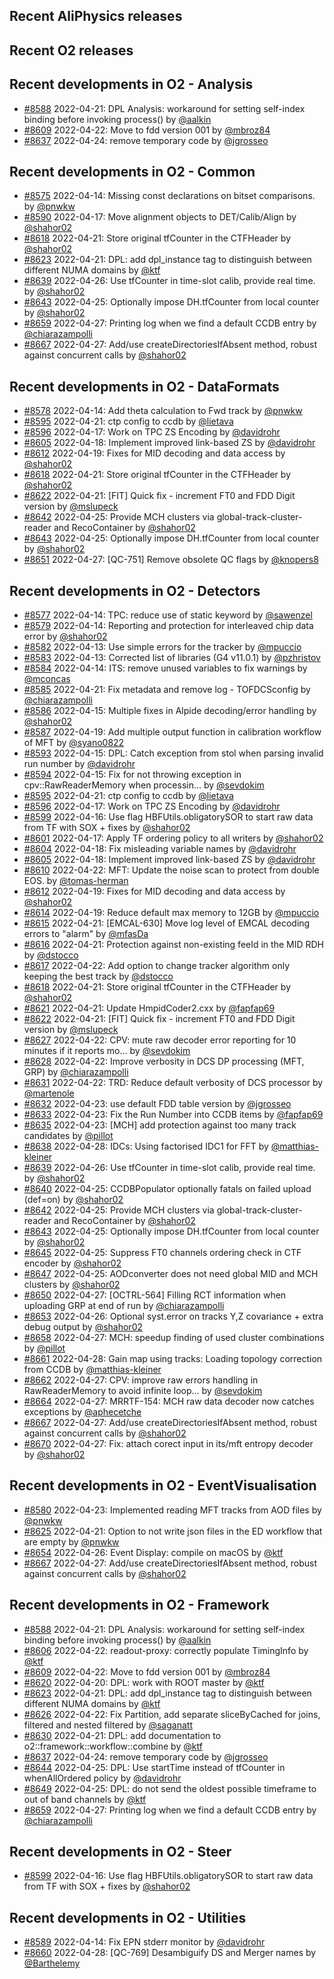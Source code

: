 ## Recent AliPhysics releases
## Recent O2 releases
## Recent developments in O2 - Analysis
- [\#8588](https://github.com/AliceO2Group/AliceO2/pull/8588) 2022-04-21: DPL Analysis: workaround for setting self-index binding before invoking process() by [@aalkin](https://github.com/aalkin)
- [\#8609](https://github.com/AliceO2Group/AliceO2/pull/8609) 2022-04-22: Move to fdd version 001 by [@mbroz84](https://github.com/mbroz84)
- [\#8637](https://github.com/AliceO2Group/AliceO2/pull/8637) 2022-04-24: remove temporary code by [@jgrosseo](https://github.com/jgrosseo)
## Recent developments in O2 - Common
- [\#8575](https://github.com/AliceO2Group/AliceO2/pull/8575) 2022-04-14: Missing const declarations on bitset comparisons. by [@pnwkw](https://github.com/pnwkw)
- [\#8590](https://github.com/AliceO2Group/AliceO2/pull/8590) 2022-04-17: Move alignment objects to DET/Calib/Align by [@shahor02](https://github.com/shahor02)
- [\#8618](https://github.com/AliceO2Group/AliceO2/pull/8618) 2022-04-21: Store original tfCounter in the CTFHeader by [@shahor02](https://github.com/shahor02)
- [\#8623](https://github.com/AliceO2Group/AliceO2/pull/8623) 2022-04-21: DPL: add dpl_instance tag to distinguish between different NUMA domains by [@ktf](https://github.com/ktf)
- [\#8639](https://github.com/AliceO2Group/AliceO2/pull/8639) 2022-04-26: Use tfCounter in time-slot calib, provide real time. by [@shahor02](https://github.com/shahor02)
- [\#8643](https://github.com/AliceO2Group/AliceO2/pull/8643) 2022-04-25: Optionally impose DH.tfCounter from local counter by [@shahor02](https://github.com/shahor02)
- [\#8659](https://github.com/AliceO2Group/AliceO2/pull/8659) 2022-04-27: Printing log when we find a default CCDB entry by [@chiarazampolli](https://github.com/chiarazampolli)
- [\#8667](https://github.com/AliceO2Group/AliceO2/pull/8667) 2022-04-27: Add/use createDirectoriesIfAbsent method, robust against concurrent calls by [@shahor02](https://github.com/shahor02)
## Recent developments in O2 - DataFormats
- [\#8578](https://github.com/AliceO2Group/AliceO2/pull/8578) 2022-04-14: Add theta calculation to Fwd track by [@pnwkw](https://github.com/pnwkw)
- [\#8595](https://github.com/AliceO2Group/AliceO2/pull/8595) 2022-04-21: ctp config to ccdb  by [@lietava](https://github.com/lietava)
- [\#8596](https://github.com/AliceO2Group/AliceO2/pull/8596) 2022-04-17: Work on TPC ZS Encoding by [@davidrohr](https://github.com/davidrohr)
- [\#8605](https://github.com/AliceO2Group/AliceO2/pull/8605) 2022-04-18: Implement improved link-based ZS by [@davidrohr](https://github.com/davidrohr)
- [\#8612](https://github.com/AliceO2Group/AliceO2/pull/8612) 2022-04-19: Fixes for MID decoding and data access by [@shahor02](https://github.com/shahor02)
- [\#8618](https://github.com/AliceO2Group/AliceO2/pull/8618) 2022-04-21: Store original tfCounter in the CTFHeader by [@shahor02](https://github.com/shahor02)
- [\#8622](https://github.com/AliceO2Group/AliceO2/pull/8622) 2022-04-21: [FIT] Quick fix - increment FT0 and FDD Digit version by [@mslupeck](https://github.com/mslupeck)
- [\#8642](https://github.com/AliceO2Group/AliceO2/pull/8642) 2022-04-25: Provide MCH clusters via global-track-cluster-reader and RecoContainer by [@shahor02](https://github.com/shahor02)
- [\#8643](https://github.com/AliceO2Group/AliceO2/pull/8643) 2022-04-25: Optionally impose DH.tfCounter from local counter by [@shahor02](https://github.com/shahor02)
- [\#8651](https://github.com/AliceO2Group/AliceO2/pull/8651) 2022-04-27: [QC-751] Remove obsolete QC flags by [@knopers8](https://github.com/knopers8)
## Recent developments in O2 - Detectors
- [\#8577](https://github.com/AliceO2Group/AliceO2/pull/8577) 2022-04-14: TPC: reduce use of static keyword by [@sawenzel](https://github.com/sawenzel)
- [\#8579](https://github.com/AliceO2Group/AliceO2/pull/8579) 2022-04-14: Reporting and protection for interleaved chip data error by [@shahor02](https://github.com/shahor02)
- [\#8582](https://github.com/AliceO2Group/AliceO2/pull/8582) 2022-04-13: Use simple errors for the tracker by [@mpuccio](https://github.com/mpuccio)
- [\#8583](https://github.com/AliceO2Group/AliceO2/pull/8583) 2022-04-13: Corrected list of libraries (G4 v11.0.1) by [@pzhristov](https://github.com/pzhristov)
- [\#8584](https://github.com/AliceO2Group/AliceO2/pull/8584) 2022-04-14: ITS: remove unused variables to fix warnings by [@mconcas](https://github.com/mconcas)
- [\#8585](https://github.com/AliceO2Group/AliceO2/pull/8585) 2022-04-21: Fix metadata and remove log - TOFDCSconfig by [@chiarazampolli](https://github.com/chiarazampolli)
- [\#8586](https://github.com/AliceO2Group/AliceO2/pull/8586) 2022-04-15: Multiple fixes in Alpide decoding/error handling by [@shahor02](https://github.com/shahor02)
- [\#8587](https://github.com/AliceO2Group/AliceO2/pull/8587) 2022-04-19: Add multiple output function in calibration workflow of MFT by [@syano0822](https://github.com/syano0822)
- [\#8593](https://github.com/AliceO2Group/AliceO2/pull/8593) 2022-04-15: DPL: Catch exception from stol when parsing invalid run number by [@davidrohr](https://github.com/davidrohr)
- [\#8594](https://github.com/AliceO2Group/AliceO2/pull/8594) 2022-04-15: Fix for not throwing exception in cpv::RawReaderMemory when processin… by [@sevdokim](https://github.com/sevdokim)
- [\#8595](https://github.com/AliceO2Group/AliceO2/pull/8595) 2022-04-21: ctp config to ccdb  by [@lietava](https://github.com/lietava)
- [\#8596](https://github.com/AliceO2Group/AliceO2/pull/8596) 2022-04-17: Work on TPC ZS Encoding by [@davidrohr](https://github.com/davidrohr)
- [\#8599](https://github.com/AliceO2Group/AliceO2/pull/8599) 2022-04-16: Use flag HBFUtils.obligatorySOR to start raw data from TF with SOX + fixes by [@shahor02](https://github.com/shahor02)
- [\#8601](https://github.com/AliceO2Group/AliceO2/pull/8601) 2022-04-17: Apply TF ordering policy to all writers by [@shahor02](https://github.com/shahor02)
- [\#8604](https://github.com/AliceO2Group/AliceO2/pull/8604) 2022-04-18: Fix misleading variable names by [@davidrohr](https://github.com/davidrohr)
- [\#8605](https://github.com/AliceO2Group/AliceO2/pull/8605) 2022-04-18: Implement improved link-based ZS by [@davidrohr](https://github.com/davidrohr)
- [\#8610](https://github.com/AliceO2Group/AliceO2/pull/8610) 2022-04-22: MFT: Update the noise scan to protect from double EOS. by [@tomas-herman](https://github.com/tomas-herman)
- [\#8612](https://github.com/AliceO2Group/AliceO2/pull/8612) 2022-04-19: Fixes for MID decoding and data access by [@shahor02](https://github.com/shahor02)
- [\#8614](https://github.com/AliceO2Group/AliceO2/pull/8614) 2022-04-19: Reduce default max memory to 12GB by [@mpuccio](https://github.com/mpuccio)
- [\#8615](https://github.com/AliceO2Group/AliceO2/pull/8615) 2022-04-21: [EMCAL-630] Move log level of EMCAL decoding errors to "alarm" by [@mfasDa](https://github.com/mfasDa)
- [\#8616](https://github.com/AliceO2Group/AliceO2/pull/8616) 2022-04-21: Protection against non-existing feeId in the MID RDH by [@dstocco](https://github.com/dstocco)
- [\#8617](https://github.com/AliceO2Group/AliceO2/pull/8617) 2022-04-22: Add option to change tracker algorithm only keeping the best track by [@dstocco](https://github.com/dstocco)
- [\#8618](https://github.com/AliceO2Group/AliceO2/pull/8618) 2022-04-21: Store original tfCounter in the CTFHeader by [@shahor02](https://github.com/shahor02)
- [\#8621](https://github.com/AliceO2Group/AliceO2/pull/8621) 2022-04-21: Update HmpidCoder2.cxx by [@fapfap69](https://github.com/fapfap69)
- [\#8622](https://github.com/AliceO2Group/AliceO2/pull/8622) 2022-04-21: [FIT] Quick fix - increment FT0 and FDD Digit version by [@mslupeck](https://github.com/mslupeck)
- [\#8627](https://github.com/AliceO2Group/AliceO2/pull/8627) 2022-04-22: CPV: mute raw decoder error reporting for 10 minutes if it reports mo… by [@sevdokim](https://github.com/sevdokim)
- [\#8628](https://github.com/AliceO2Group/AliceO2/pull/8628) 2022-04-22: Improve verbosity in DCS DP processing (MFT, GRP) by [@chiarazampolli](https://github.com/chiarazampolli)
- [\#8631](https://github.com/AliceO2Group/AliceO2/pull/8631) 2022-04-22: TRD: Reduce default verbosity of DCS processor by [@martenole](https://github.com/martenole)
- [\#8632](https://github.com/AliceO2Group/AliceO2/pull/8632) 2022-04-23: use default FDD table version by [@jgrosseo](https://github.com/jgrosseo)
- [\#8633](https://github.com/AliceO2Group/AliceO2/pull/8633) 2022-04-23: Fix the Run Number into CCDB items by [@fapfap69](https://github.com/fapfap69)
- [\#8635](https://github.com/AliceO2Group/AliceO2/pull/8635) 2022-04-23: [MCH] add protection against too many track candidates by [@pillot](https://github.com/pillot)
- [\#8638](https://github.com/AliceO2Group/AliceO2/pull/8638) 2022-04-28: IDCs: Using factorised IDC1 for FFT by [@matthias-kleiner](https://github.com/matthias-kleiner)
- [\#8639](https://github.com/AliceO2Group/AliceO2/pull/8639) 2022-04-26: Use tfCounter in time-slot calib, provide real time. by [@shahor02](https://github.com/shahor02)
- [\#8640](https://github.com/AliceO2Group/AliceO2/pull/8640) 2022-04-25: CCDBPopulator optionally fatals on failed upload (def=on) by [@shahor02](https://github.com/shahor02)
- [\#8642](https://github.com/AliceO2Group/AliceO2/pull/8642) 2022-04-25: Provide MCH clusters via global-track-cluster-reader and RecoContainer by [@shahor02](https://github.com/shahor02)
- [\#8643](https://github.com/AliceO2Group/AliceO2/pull/8643) 2022-04-25: Optionally impose DH.tfCounter from local counter by [@shahor02](https://github.com/shahor02)
- [\#8645](https://github.com/AliceO2Group/AliceO2/pull/8645) 2022-04-25: Suppress FT0 channels ordering check in CTF encoder by [@shahor02](https://github.com/shahor02)
- [\#8647](https://github.com/AliceO2Group/AliceO2/pull/8647) 2022-04-25: AODconverter does not need global MID and MCH clusters by [@shahor02](https://github.com/shahor02)
- [\#8650](https://github.com/AliceO2Group/AliceO2/pull/8650) 2022-04-27: [OCTRL-564] Filling RCT information when uploading GRP at end of run by [@chiarazampolli](https://github.com/chiarazampolli)
- [\#8653](https://github.com/AliceO2Group/AliceO2/pull/8653) 2022-04-26: Optional syst.error on tracks Y,Z covariance + extra debug output by [@shahor02](https://github.com/shahor02)
- [\#8658](https://github.com/AliceO2Group/AliceO2/pull/8658) 2022-04-27: MCH: speedup finding of used cluster combinations by [@pillot](https://github.com/pillot)
- [\#8661](https://github.com/AliceO2Group/AliceO2/pull/8661) 2022-04-28: Gain map using tracks: Loading topology correction from CCDB by [@matthias-kleiner](https://github.com/matthias-kleiner)
- [\#8662](https://github.com/AliceO2Group/AliceO2/pull/8662) 2022-04-27: CPV: improve raw errors handling in RawReaderMemory to avoid infinite loop… by [@sevdokim](https://github.com/sevdokim)
- [\#8664](https://github.com/AliceO2Group/AliceO2/pull/8664) 2022-04-27: MRRTF-154: MCH raw data decoder now catches exceptions by [@aphecetche](https://github.com/aphecetche)
- [\#8667](https://github.com/AliceO2Group/AliceO2/pull/8667) 2022-04-27: Add/use createDirectoriesIfAbsent method, robust against concurrent calls by [@shahor02](https://github.com/shahor02)
- [\#8670](https://github.com/AliceO2Group/AliceO2/pull/8670) 2022-04-27: Fix: attach corect input in its/mft entropy decoder by [@shahor02](https://github.com/shahor02)
## Recent developments in O2 - EventVisualisation
- [\#8580](https://github.com/AliceO2Group/AliceO2/pull/8580) 2022-04-23: Implemented reading MFT tracks from AOD files by [@pnwkw](https://github.com/pnwkw)
- [\#8625](https://github.com/AliceO2Group/AliceO2/pull/8625) 2022-04-21: Option to not write json files in the ED workflow that are empty by [@pnwkw](https://github.com/pnwkw)
- [\#8654](https://github.com/AliceO2Group/AliceO2/pull/8654) 2022-04-26: Event Display: compile on macOS by [@ktf](https://github.com/ktf)
- [\#8667](https://github.com/AliceO2Group/AliceO2/pull/8667) 2022-04-27: Add/use createDirectoriesIfAbsent method, robust against concurrent calls by [@shahor02](https://github.com/shahor02)
## Recent developments in O2 - Framework
- [\#8588](https://github.com/AliceO2Group/AliceO2/pull/8588) 2022-04-21: DPL Analysis: workaround for setting self-index binding before invoking process() by [@aalkin](https://github.com/aalkin)
- [\#8606](https://github.com/AliceO2Group/AliceO2/pull/8606) 2022-04-22: readout-proxy: correctly populate TimingInfo by [@ktf](https://github.com/ktf)
- [\#8609](https://github.com/AliceO2Group/AliceO2/pull/8609) 2022-04-22: Move to fdd version 001 by [@mbroz84](https://github.com/mbroz84)
- [\#8620](https://github.com/AliceO2Group/AliceO2/pull/8620) 2022-04-20: DPL: work with ROOT master by [@ktf](https://github.com/ktf)
- [\#8623](https://github.com/AliceO2Group/AliceO2/pull/8623) 2022-04-21: DPL: add dpl_instance tag to distinguish between different NUMA domains by [@ktf](https://github.com/ktf)
- [\#8626](https://github.com/AliceO2Group/AliceO2/pull/8626) 2022-04-22: Fix Partition<Filtered>, add separate sliceByCached for joins, filtered and nested filtered by [@saganatt](https://github.com/saganatt)
- [\#8630](https://github.com/AliceO2Group/AliceO2/pull/8630) 2022-04-21: DPL: add documentation to o2::framework::workflow::combine by [@ktf](https://github.com/ktf)
- [\#8637](https://github.com/AliceO2Group/AliceO2/pull/8637) 2022-04-24: remove temporary code by [@jgrosseo](https://github.com/jgrosseo)
- [\#8644](https://github.com/AliceO2Group/AliceO2/pull/8644) 2022-04-25: DPL: Use startTime instead of tfCounter in whenAllOrdered policy by [@davidrohr](https://github.com/davidrohr)
- [\#8649](https://github.com/AliceO2Group/AliceO2/pull/8649) 2022-04-25: DPL: do not send the oldest possible timeframe to out of band channels by [@ktf](https://github.com/ktf)
- [\#8659](https://github.com/AliceO2Group/AliceO2/pull/8659) 2022-04-27: Printing log when we find a default CCDB entry by [@chiarazampolli](https://github.com/chiarazampolli)
## Recent developments in O2 - Steer
- [\#8599](https://github.com/AliceO2Group/AliceO2/pull/8599) 2022-04-16: Use flag HBFUtils.obligatorySOR to start raw data from TF with SOX + fixes by [@shahor02](https://github.com/shahor02)
## Recent developments in O2 - Utilities
- [\#8589](https://github.com/AliceO2Group/AliceO2/pull/8589) 2022-04-14: Fix EPN stderr monitor by [@davidrohr](https://github.com/davidrohr)
- [\#8660](https://github.com/AliceO2Group/AliceO2/pull/8660) 2022-04-28: [QC-769] Desambiguify DS and Merger names  by [@Barthelemy](https://github.com/Barthelemy)
